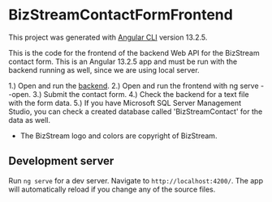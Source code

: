 # BizStreamContactFormFrontend

This project was generated with [Angular CLI](https://github.com/angular/angular-cli) version 13.2.5.

This is the code for the frontend of the backend Web API for the BizStream contact form.
This is an Angular 13.2.5 app and must be run with the backend running as well, since we are using local server.

1.) Open and run the [backend](https://github.com/sschaner/BizStreamContactFormBackend).
2.) Open and run the frontend with ng serve --open.
3.) Submit the contact form.
4.) Check the backend for a text file with the form data.
5.) If you have Microsoft SQL Server Management Studio, you can check a created database called 'BizStreamContact' for the data as well.

* The BizStream logo and colors are copyright of BizStream.

## Development server

Run `ng serve` for a dev server. Navigate to `http://localhost:4200/`. The app will automatically reload if you change any of the source files.
